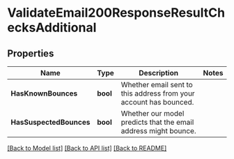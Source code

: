 # ValidateEmail200ResponseResultChecksAdditional

## Properties

Name | Type | Description | Notes
------------ | ------------- | ------------- | -------------
**HasKnownBounces** | **bool** | Whether email sent to this address from your account has bounced. |
**HasSuspectedBounces** | **bool** | Whether our model predicts that the email address might bounce. |

[[Back to Model list]](../README.md#documentation-for-models) [[Back to API list]](../README.md#documentation-for-api-endpoints) [[Back to README]](../README.md)


